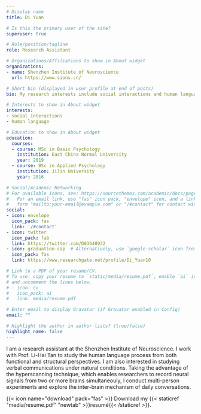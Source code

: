 ```yaml
---
# Display name
title: Di Yuan

# Is this the primary user of the site?
superuser: true

# Role/position/tagline
role: Research Assistant

# Organizations/Affiliations to show in About widget
organizations:
- name: Shenzhen Institute of Neuroscience
  url: https://www.sions.cn/

# Short bio (displayed in user profile at end of posts)
bio: My research interests include social interactions and human language processing.

# Interests to show in About widget
interests:
- social interactions
- human language

# Education to show in About widget
education:
  courses:
  - course: MSc in Basic Psychology
    institution: East China Normal University
    year: 2019
  - course: BSc in Applied Psychology
    institution: Jilin University
    year: 2016

# Social/Academic Networking
# For available icons, see: https://sourcethemes.com/academic/docs/page-builder/#icons
#   For an email link, use "fas" icon pack, "envelope" icon, and a link in the
#   form "mailto:your-email@example.com" or "/#contact" for contact widget.
social:
- icon: envelope
  icon_pack: fas
  link: '/#contact'
- icon: twitter
  icon_pack: fab
  link: https://twitter.com/D03648932
- icon: graduation-cap  # Alternatively, use `google-scholar` icon from `ai` icon pack
  icon_pack: fas
  link: https://www.researchgate.net/profile/Di_Yuan10

# Link to a PDF of your resume/CV.
# To use: copy your resume to `static/media/resume.pdf`, enable `ai` icons in `params.toml`, 
# and uncomment the lines below.
# - icon: cv
#   icon_pack: ai
#   link: media/resume.pdf

# Enter email to display Gravatar (if Gravatar enabled in Config)
email: ""

# Highlight the author in author lists? (true/false)
highlight_name: false
---
```


I am a research assistant at the Shenzhen Institute of Neuroscience. I work with Prof. Li-Hai Tan to study the human language process from both functional and structural perspectives. I am also interested in studying verbal communications under natural conditions. Taking the advantage of the hyperscanning technique, which enables researchers to record neural signals from two or more brains simultaneouly, I conduct multi-person experiments and explore the inter-brain mechanism of daily conversations.


 {{< icon name="download" pack="fas" >}} Download my {{< staticref "media/resume.pdf" "newtab" >}}resumé{{< /staticref >}}.
